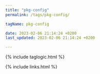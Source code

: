 ```yaml
---
title: "pkg-config"
permalink: /tags/pkg-config/

tagName: pkg-config

date: 2023-02-06 21:14:24 +0200
last_updated: 2023-02-06 21:14:24 +0200

---
```


{% include taglogic.html %}

{% include links.html %}
